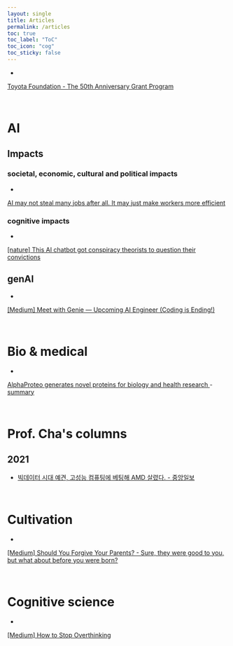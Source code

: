 ```yaml
---
layout: single
title: Articles
permalink: /articles
toc: true
toc_label: "ToC"
toc_icon: "cog"
toc_sticky: false
---
```


<head>
	<link rel="stylesheet" href="/resource/styles.css">
</head>

* <a href="https://www.toyotafound.or.jp/english/service/50th/grant/">
Toyota Foundation - The 50th Anniversary Grant Program
</a>

<br>
<h1 id="ai">AI</h1>

<h2 id="impacts">Impacts</h2>

<h3 id="social">societal, economic, cultural and political impacts</h3>

* <a href="https://abcnews.go.com/US/wireStory/ai-steal-jobs-after-make-workers-efficient-113319071?utm_campaign=Tech%20Blog&utm_medium=email&_hsenc=p2ANqtz-_rSIRkGvFIRPzjAByAvwmKqIVRkf407_DIymEcgcykMKwi6dz7rg3IY0sRiCLDOl1gM5FN2N96cc5YEFP8kXkthxDKIA&_hsmi=323659352&utm_content=323659352&utm_source=hs_email">
AI may not steal many jobs after all. It may just make workers more efficient
</a>


<h3 id="cognitive">cognitive impacts</h3>

* <a href="https://www.nature.com/articles/d41586-024-02966-6?utm_source=Live+Audience&utm_campaign=9a2f69d995-nature-briefing-daily-20240913&utm_medium=email&utm_term=0_b27a691814-9a2f69d995-51883540">
[nature] This AI chatbot got conspiracy theorists to question their convictions
</a>


<h2 id="genai">genAI</h2>

* <a href="https://levelup.gitconnected.com/meet-with-genie-upcoming-ai-engineer-coding-is-ending-b46af9a5f133">
[Medium] Meet with Genie — Upcoming AI Engineer (Coding is Ending!)
</a>


<br>
<h1 id="bio-medical">Bio &amp; medical</h1>

* <a href="https://deepmind.google/discover/blog/alphaproteo-generates-novel-proteins-for-biology-and-health-research/?_hsenc=p2ANqtz--Y_yN4Y5gXuO3G0DcnHXdUJgI8t7XsALl64SXrsyuceMHe2cF52EPtZKFaXM5MggZZSTRecDLPcecgasFlfUEvOM6K4A&_hsmi=323659352">
AlphaProteo generates novel proteins for biology and health research
</a> - <a href="/alpha-fold-summary">summary</a>


<br>
<h1 id="prof-cha">Prof. Cha's columns</h1>

<h2>2021</h2>

* <a href="https://www.joongang.co.kr/article/24097122"> 빅데이터 시대 예견, 고성능 컴퓨팅에 베팅해 AMD 살렸다. - 중앙일보</a>


<br>
<h1 id="cultivation">Cultivation</h1>

* <a href="https://medium.com/speaking-bipolar/should-you-forgive-your-parents-3bc1a315bca9">
[Medium] Should You Forgive Your Parents? - Sure, they were good to you, but what about before you were born?
</a>

<br>
<h1 id="cog-science">Cognitive science</h1>

* <a href="https://medium.com/behavior-design/how-to-stop-overthinking-22e29f695bad">
[Medium] How to Stop Overthinking
</a>


